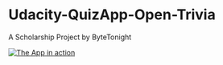 # Udacity-QuizApp-Open-Trivia
A Scholarship Project by ByteTonight

[![The App in action](https://img.youtube.com/vi/-4rlJg9uNek/0.jpg)](https://www.youtube.com/watch?v=-4rlJg9uNek)
